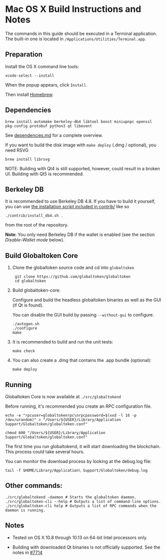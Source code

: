 Mac OS X Build Instructions and Notes
====================================
The commands in this guide should be executed in a Terminal application.
The built-in one is located in `/Applications/Utilities/Terminal.app`.

Preparation
-----------
Install the OS X command line tools:

`xcode-select --install`

When the popup appears, click `Install`.

Then install [Homebrew](https://brew.sh).

Dependencies
----------------------

    brew install automake berkeley-db4 libtool boost miniupnpc openssl pkg-config protobuf python3 qt libevent

See [dependencies.md](dependencies.md) for a complete overview.

If you want to build the disk image with `make deploy` (.dmg / optional), you need RSVG

    brew install librsvg

NOTE: Building with Qt4 is still supported, however, could result in a broken UI. Building with Qt5 is recommended.

Berkeley DB
-----------
It is recommended to use Berkeley DB 4.8. If you have to build it yourself,
you can use [the installation script included in contrib/](/contrib/install_db4.sh)
like so

```shell
./contrib/install_db4.sh .
```

from the root of the repository.

**Note**: You only need Berkeley DB if the wallet is enabled (see the section *Disable-Wallet mode* below).

Build Globaltoken Core
------------------------

1. Clone the globaltoken source code and cd into `globaltoken`

        git clone https://github.com/globaltoken/globaltoken
        cd globaltoken

2.  Build globaltoken-core:

    Configure and build the headless globaltoken binaries as well as the GUI (if Qt is found).

    You can disable the GUI build by passing `--without-gui` to configure.

        ./autogen.sh
        ./configure
        make

3.  It is recommended to build and run the unit tests:

        make check

4.  You can also create a .dmg that contains the .app bundle (optional):

        make deploy

Running
-------

Globaltoken Core is now available at `./src/globaltokend`

Before running, it's recommended you create an RPC configuration file.

    echo -e "rpcuser=globaltokenrpc\nrpcpassword=$(xxd -l 16 -p /dev/urandom)" > "/Users/${USER}/Library/Application Support/Globaltoken/globaltoken.conf"

    chmod 600 "/Users/${USER}/Library/Application Support/Globaltoken/globaltoken.conf"

The first time you run globaltokend, it will start downloading the blockchain. This process could take several hours.

You can monitor the download process by looking at the debug.log file:

    tail -f $HOME/Library/Application\ Support/Globaltoken/debug.log

Other commands:
-------

    ./src/globaltokend -daemon # Starts the globaltoken daemon.
    ./src/globaltoken-cli --help # Outputs a list of command-line options.
    ./src/globaltoken-cli help # Outputs a list of RPC commands when the daemon is running.

Notes
-----

* Tested on OS X 10.8 through 10.13 on 64-bit Intel processors only.

* Building with downloaded Qt binaries is not officially supported. See the notes in [#7714](https://github.com/bitcoin/bitcoin/issues/7714)
